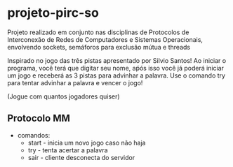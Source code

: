 # projeto-pirc-so
 Projeto realizado em conjunto nas disciplinas de Protocolos de Interconexão de Redes de Computadores e Sistemas Operacionais, envolvendo sockets, semáforos para exclusão mútua e threads
 
 Inspirado no jogo das três pistas apresentado por Silvio Santos! Ao iniciar o programa, você terá que digitar seu nome, aṕós isso você já poderá iniciar um jogo e receberá as 3 pistas para advinhar a palavra. Use o comando try para tentar advinhar a palavra e vencer o jogo!
 
 (Jogue com quantos jogadores quiser)
 
## Protocolo MM ##
 
 * comandos:
      * start - inicia um novo jogo caso não haja
      * try - tenta acertar a palavra
      * sair - cliente desconecta do servidor

